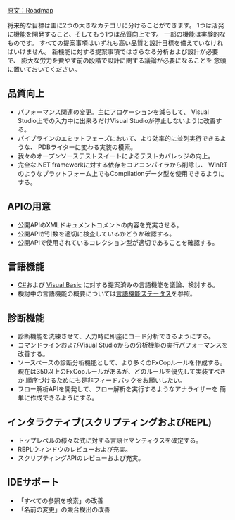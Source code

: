 [原文：Roadmap](http://roslyn.codeplex.com/wikipage?title=Roadmap)

将来的な目標は主に2つの大きなカテゴリに分けることができます。
1つは活発に機能を開発すること、そしてもう1つは品質向上です。
一部の機能は実験的なものです。
すべての提案事項はいずれも高い品質と設計目標を備えていなければいけません。
新機能に対する提案事項ではさらなる分析および設計が必要で、
膨大な労力を費やす前の段階で設計に関する議論が必要になることを
念頭に置いておいてください。

## 品質向上

* パフォーマンス関連の変更。主にアロケーションを減らして、
  Visual Studio上での入力中に出来るだけVisual Studioが停止しないように改善する。
* パイプラインのエミットフェーズにおいて、より効率的に並列実行できるような、
  PDBライターに変わる実装の模索。
* 我々のオープンソーステストスイートによるテストカバレッジの向上。
* 完全な.NET frameworkに対する依存をコアコンパイラから削除し、
  WinRTのようなプラットフォーム上でもCompilationデータ型を使用できるようにする。

## APIの用意

* 公開APIのXMLドキュメントコメントの内容を充実させる。
* 公開APIが引数を適切に検査しているかどうか確認する。
* 公開APIで使用されているコレクション型が適切であることを確認する。

## 言語機能

* [C#](csharp_languagedesign.md)および
  [Visual Basic](vb_languagedesign.md)
  に対する提案済みの言語機能を議論、検討する。
* 検討中の言語機能の概要については[言語機能ステータス](featurestatus.md)を参照。

## 診断機能

* 診断機能を洗練させて、入力時に即座にコード分析できるようにする。
* コマンドラインおよびVisual Studioからの分析機能の実行パフォーマンスを改善する。
* ソースベースの診断分析機能として、より多くのFxCopルールを作成する。
  現在は350以上のFxCopルールがあるが、どのルールを優先して実装すべきか
  順序づけるためにも是非フィードバックをお願いしたい。
* フロー解析APIを開発して、フロー解析を実行するようなアナライザーを
  簡単に作成できるようにする。

## インタラクティブ(スクリプティングおよびREPL)

* トップレベルの様々な式に対する言語セマンティクスを確定する。
* REPLウィンドウのレビューおよび充実。
* スクリプティングAPIのレビューおよび充実。

## IDEサポート

* 「すべての参照を検索」の改善
* 「名前の変更」の競合検出の改善
